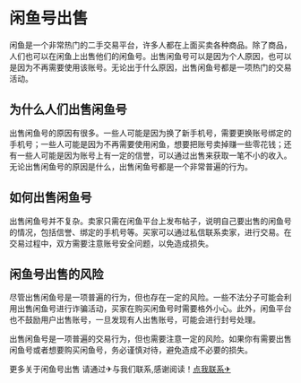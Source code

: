 # 闲鱼号出售

闲鱼是一个非常热门的二手交易平台，许多人都在上面买卖各种商品。除了商品，人们也可以在闲鱼上出售他们的闲鱼号。出售闲鱼号可以是因为个人原因，也可以是因为不再需要使用该账号。无论出于什么原因，出售闲鱼号都是一项热门的交易活动。

## 为什么人们出售闲鱼号

出售闲鱼号的原因有很多。一些人可能是因为换了新手机号，需要更换账号绑定的手机号；一些人可能是因为不再需要使用闲鱼，想要把账号卖掉赚一些零花钱；还有一些人可能是因为账号上有一定的信誉，可以通过出售来获取一笔不小的收入。无论出售闲鱼号的原因是什么，出售闲鱼号都是一个非常普遍的行为。

## 如何出售闲鱼号

出售闲鱼号并不复杂。卖家只需在闲鱼平台上发布帖子，说明自己要出售的闲鱼号的情况，包括信誉、绑定的手机号等。买家可以通过私信联系卖家，进行交易。在交易过程中，双方需要注意账号安全问题，以免造成损失。

## 闲鱼号出售的风险

尽管出售闲鱼号是一项普遍的行为，但也存在一定的风险。一些不法分子可能会利用出售闲鱼号进行诈骗活动，买家在购买闲鱼号时需要格外小心。此外，闲鱼平台也不鼓励用户出售账号，一旦发现有人出售账号，可能会进行封号处理。

出售闲鱼号是一项普遍的交易行为，但也需要注意一定的风险。如果你有需要出售闲鱼号或者想要购买闲鱼号，务必谨慎对待，避免造成不必要的损失。

更多关于闲鱼号出售 请通过✈与我们联系,感谢阅读！[点我联系✈](https://qa.k02.cc)